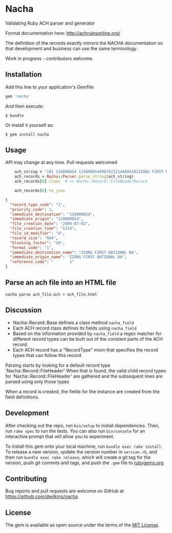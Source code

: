 # Nacha

Validating Ruby ACH parser and generator

Format documentation here: http://achrulesonline.org/

The definition of the records exactly mirrors the NACHA documentation so that
development and business can use the same terminology.

Work in progress - contributors welcome.

## Installation

Add this line to your application's Gemfile:

```ruby
gem 'nacha'
```

And then execute:

    $ bundle

Or install it yourself as:

    $ gem install nacha

## Usage

API may change at any time.   Pull requests welcomed



```ruby
    ach_string = "101 124000054 1240000540907021214A094101ZIONS FIRST NATIONAL BAZIONS FIRST NATIONAL BA       1"
    ach_records = Nacha::Parser.parse_string(ach_string)
    ach_records[0].class  # => Nacha::Record::FileHeaderRecord

    ach_records[0].to_json
```
```json
{
  "record_type_code": "1",
  "priority_code": 1,
  "immediate_destination": "124000054",
  "immediate_origin": "124000054",
  "file_creation_date": "2009-07-02",
  "file_creation_time": "1214",
  "file_id_modifier": "A",
  "record_size": "094",
  "blocking_factor": "10",
  "format_code": "1",
  "immediate_destination_name": "ZIONS FIRST NATIONAL BA",
  "immediate_origin_name": "ZIONS FIRST NATIONAL BA",
  "reference_code": "       1"
}
```

## Parse an ach file into an HTML file

```
nacha parse ach_file.ach > ach_file.html`
```

## Discussion

* Nacha::Record::Base defines a class method `nacha_field`
* Each ACH record class defines its fields using `nacha_field`
* Based on the information provided by `nacha_field` a regex matcher
  for different record types can be built out of the constant parts
  of the ACH record.
* Each ACH record has a "RecordType" mixin that specifies the record
  types that can follow this record.

Parsing starts by looking for a default record type 'Nacha::Record::FileHeader'
When that is found, the valid child record types for 'Nacha::Record::FileHeader'
are gathered and the subsequent lines are parsed using only those types

When a record is created, the fields for the instance are created from
the field definitions.

## Development

After checking out the repo, run `bin/setup` to install dependencies. Then, run `rake spec` to run the tests. You can also run `bin/console` for an interactive prompt that will allow you to experiment.

To install this gem onto your local machine, run `bundle exec rake install`. To release a new version, update the version number in `version.rb`, and then run `bundle exec rake release`, which will create a git tag for the version, push git commits and tags, and push the `.gem` file to [rubygems.org](https://rubygems.org).

## Contributing

Bug reports and pull requests are welcome on GitHub at https://github.com/dwilkins/nacha.


## License

The gem is available as open source under the terms of the [MIT License](http://opensource.org/licenses/MIT).

